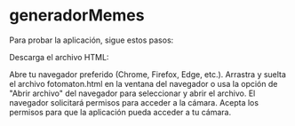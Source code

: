 # generadorMemes

Para probar la aplicación, sigue estos pasos:

Descarga el archivo HTML:

Abre tu navegador preferido (Chrome, Firefox, Edge, etc.). Arrastra y suelta el archivo fotomaton.html en la ventana del navegador o usa la opción de "Abrir archivo" del navegador para seleccionar y abrir el archivo. El navegador solicitará permisos para acceder a la cámara. Acepta los permisos para que la aplicación pueda acceder a tu cámara.
